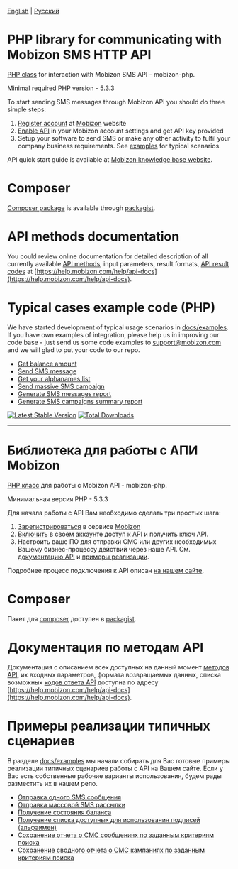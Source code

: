 [English](#php-library-for-communicating-with-mobizon-sms-http-api) | [Русский](#Библиотека-для-работы-с-АПИ-mobizon)
# PHP library for communicating with Mobizon SMS HTTP API

[PHP class](https://github.com/mobizon/mobizon-php/blob/master/src/MobizonApi.php) for interaction with Mobizon SMS API - mobizon-php.

Minimal required PHP version - 5.3.3

To start sending SMS messages through Mobizon API you should do three simple steps:

1. [Register account](https://mobizon.com/registrationcountries) at [Mobizon](https://mobizon.com/) website
2. [Enable API](https://help.mobizon.com/help/sms-api/sms-api#how-to-set-up-api) in your Mobizon account settings and get API key provided
3. Setup your software to send SMS or make any other activity to fulfil your company business requirements. See [examples](https://github.com/mobizon/mobizon-php/tree/master/docs/examples) for typical scenarios.

API quick start guide is available at [Mobizon knowledge base website](https://help.mobizon.com/help/sms-api/sms-api).

# Composer

[Composer package](https://getcomposer.org/) is available through [packagist](https://packagist.org/packages/mobizon/mobizon-php).

# API methods documentation

You could review online documentation for detailed description of all currently available [API methods](https://help.mobizon.com/help/api-docs), 
input parameters, result formats, [API result codes](https://help.mobizon.com/help/api-docs/other#ApiCode) at [https://help.mobizon.com/help/api-docs](https://help.mobizon.com/help/api-docs).

# Typical cases example code (PHP)

We have started development of typical usage scenarios in [docs/examples](https://github.com/mobizon/mobizon-php/tree/master/docs/examples).
If you have own examples of integration, please help us in improving our code base - just send us some code examples to support@mobizon.com and we will glad to put your code to our repo. 

* [Get balance amount](https://github.com/mobizon/mobizon-php/blob/master/docs/examples/balance.php)
* [Send SMS message](https://github.com/mobizon/mobizon-php/blob/master/docs/examples/send_message.php)
* [Get your alphanames list](https://github.com/mobizon/mobizon-php/blob/master/docs/examples/alphanames.php)
* [Send massive SMS campaign](https://github.com/mobizon/mobizon-php/blob/master/docs/examples/send_mass_sms_campaign.php)
* [Generate SMS messages report](https://github.com/mobizon/mobizon-php/blob/master/docs/examples/generate_messages_report_csv.php)
* [Generate SMS campaigns summary report](https://github.com/mobizon/mobizon-php/blob/master/docs/examples/generate_campaigns_report_csv.php)

[![Latest Stable Version](https://poser.pugx.org/mobizon/mobizon-php/v/stable)](https://packagist.org/packages/mobizon/mobizon-php)
[![Total Downloads](https://poser.pugx.org/mobizon/mobizon-php/downloads)](https://packagist.org/packages/mobizon/mobizon-php)

---

# Библиотека для работы с АПИ Mobizon

[PHP класс](https://github.com/mobizon/mobizon-php/blob/master/src/MobizonApi.php) для работы с Mobizon API - mobizon-php.

Минимальная версия PHP - 5.3.3

Для начала работы с API Вам необходимо сделать три простых шага:

1. [Зарегистрироваться](https://mobizon.com/registrationcountries) в сервисе [Mobizon](https://mobizon.com/)
2. [Включить](https://help.mobizon.com/help/sms-api/sms-api#how-to-set-up-api) в своем аккаунте доступ к API и получить ключ API.
3. Настроить ваше ПО для отправки СМС или других необходимых Вашему бизнес-процессу действий через наше API. См. [документацию API](https://help.mobizon.com/help/api-docs) и [примеры реализации](https://github.com/mobizon/mobizon-php/tree/master/docs/examples).

Подробнее процесс подключения к API описан [на нашем сайте](https://help.mobizon.com/help/sms-api/sms-api).

# Composer

Пакет для [composer](https://getcomposer.org/) доступен в [packagist](https://packagist.org/packages/mobizon/mobizon-php).

# Документация по методам API

Документация с описанием всех доступных на данный момент [методов API](https://help.mobizon.com/help/api-docs), 
их входных параметров, формата возвращаемых данных, списка возможных 
[кодов ответа API](https://help.mobizon.com/help/api-docs/other#ApiCode) доступна по адресу [https://help.mobizon.com/help/api-docs](https://help.mobizon.com/help/api-docs).

# Примеры реализации типичных сценариев

В разделе [docs/examples](https://github.com/mobizon/mobizon-php/tree/master/docs/examples) мы начали собирать для Вас
готовые примеры реализации типичных сценариев работы с API на Вашем сайте. Если у Вас есть собственные рабочие
варианты использования, будем рады разместить их в нашем репо.

* [Отправка одного SMS сообщения](https://github.com/mobizon/mobizon-php/blob/master/docs/examples/send_message.php)
* [Отправка массовой SMS рассылки](https://github.com/mobizon/mobizon-php/blob/master/docs/examples/send_mass_sms_campaign.php)
* [Получение состояния баланса](https://github.com/mobizon/mobizon-php/blob/master/docs/examples/balance.php)
* [Получение списка доступных для использования подписей (альфаимен)](https://github.com/mobizon/mobizon-php/blob/master/docs/examples/alphanames.php)
* [Сохранение отчета о СМС сообщениях по заданным критериям поиска](https://github.com/mobizon/mobizon-php/blob/master/docs/examples/generate_messages_report_csv.php)
* [Сохранение сводного отчета о СМС кампаниях по заданным критериям поиска](https://github.com/mobizon/mobizon-php/blob/master/docs/examples/generate_campaigns_report_csv.php)
